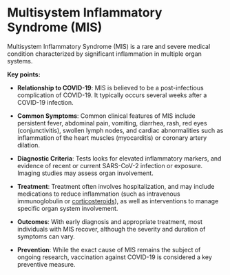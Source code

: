 # Multisystem Inflammatory Syndrome (MIS)

Multisystem Inflammatory Syndrome (MIS) is a rare and severe medical condition characterized by significant inflammation in multiple organ systems.

**Key points:**

* **Relationship to COVID-19**: MIS is believed to be a post-infectious complication of COVID-19. It typically occurs several weeks after a COVID-19 infection.

* **Common Symptoms**: Common clinical features of MIS include persistent fever, abdominal pain, vomiting, diarrhea, rash, red eyes (conjunctivitis), swollen lymph nodes, and cardiac abnormalities such as inflammation of the heart muscles (myocarditis) or coronary artery dilation.

* **Diagnostic Criteria**: Tests looks for elevated inflammatory markers, and evidence of recent or current SARS-CoV-2 infection or exposure. Imaging studies may assess organ involvement.

* **Treatment**: Treatment often involves hospitalization, and may include medications to reduce inflammation (such as intravenous immunoglobulin or [corticosteroids](../corticosteroids/)), as well as interventions to manage specific organ system involvement.

* **Outcomes**: With early diagnosis and appropriate treatment, most individuals with MIS recover, although the severity and duration of symptoms can vary.

* **Prevention**: While the exact cause of MIS remains the subject of ongoing research, vaccination against COVID-19 is considered a key preventive measure.